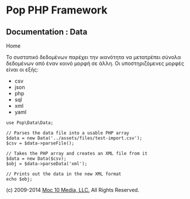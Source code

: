 Pop PHP Framework
=================

Documentation : Data
--------------------

Home

Το συστατικό δεδομένων παρέχει την ικανότητα να μετατρέπει σύνολα
δεδομένων από έναν κοινό μορφή σε άλλη. Οι υποστηριζόμενες μορφές είναι
οι εξής:

-   csv
-   json
-   php
-   sql
-   xml
-   yaml

<!-- -->

    use Pop\Data\Data;

    // Parses the data file into a usable PHP array
    $data = new Data('../assets/files/test-import.csv');
    $csv = $data->parseFile();

    // Takes the PHP array and creates an XML file from it
    $data = new Data($csv);
    $obj = $data->parseData('xml');

    // Prints out the data in the new XML format
    echo $obj;

\(c) 2009-2014 [Moc 10 Media, LLC.](http://www.moc10media.com) All
Rights Reserved.
